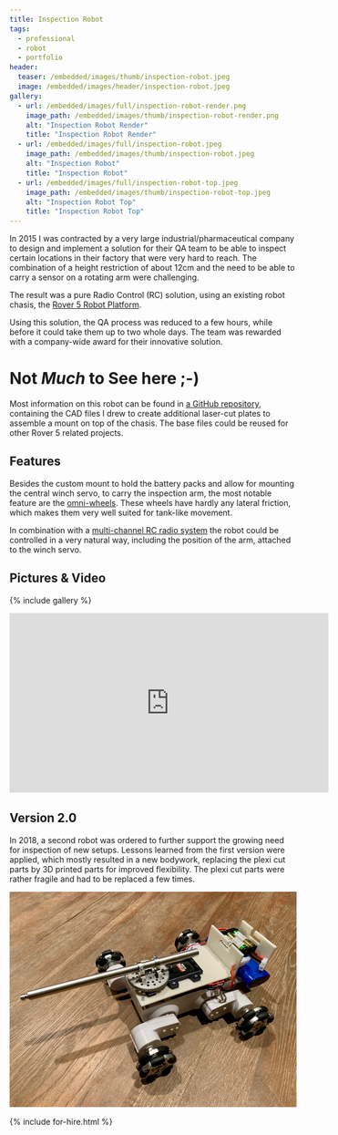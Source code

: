 ```yaml
---
title: Inspection Robot
tags:
  - professional
  - robot
  - portfolio
header:
  teaser: /embedded/images/thumb/inspection-robot.jpeg
  image: /embedded/images/header/inspection-robot.jpeg
gallery:
  - url: /embedded/images/full/inspection-robot-render.png
    image_path: /embedded/images/thumb/inspection-robot-render.png
    alt: "Inspection Robot Render"
    title: "Inspection Robot Render"
  - url: /embedded/images/full/inspection-robot.jpeg
    image_path: /embedded/images/thumb/inspection-robot.jpeg
    alt: "Inspection Robot"
    title: "Inspection Robot"
  - url: /embedded/images/full/inspection-robot-top.jpeg
    image_path: /embedded/images/thumb/inspection-robot-top.jpeg
    alt: "Inspection Robot Top"
    title: "Inspection Robot Top"
---
```


In 2015 I was contracted by a very large industrial/pharmaceutical company to design and implement a solution for their QA team to be able to inspect certain locations in their factory that were very hard to reach. The combination of a height restriction of about 12cm and the need to be able to carry a sensor on a rotating arm were challenging.

The result was a pure Radio Control (RC) solution, using an existing robot chasis, the [Rover 5 Robot Platform](https://www.sparkfun.com/products/10336).

Using this solution, the QA process was reduced to a few hours, while before it could take them up to two whole days. The team was rewarded with a company-wide award for their innovative solution.

# Not _Much_ to See here ;-)

Most information on this robot can be found in [a GitHub repository](https://github.com/christophevg/rover5), containing the CAD files I drew to create additional laser-cut plates to assemble a mount on top of the chasis. The base files could be reused for other Rover 5 related projects.

## Features

Besides the custom mount to hold the battery packs and allow for mounting the central winch servo, to carry the inspection arm, the most notable feature are the [omni-wheels](http://www.robotshop.com/eu/en/60mm-aluminum-omni-wheel.html). These wheels have hardly any lateral friction, which makes them very well suited for tank-like movement.

In combination with a [multi-channel RC radio system](http://www.robotshop.com/eu/en/spektrum-5-channel-radio-system.html) the robot could be controlled in a very natural way, including the position of the arm, attached to the winch servo.

## Pictures & Video

{% include gallery %}

<iframe width="560" height="315" src="https://www.youtube.com/embed/7OHj70Zl4tA?rel=0" frameborder="0" allowfullscreen></iframe>

## Version 2.0

In 2018, a second robot was ordered to further support the growing need for inspection of new setups. Lessons learned from the first version were applied, which mostly resulted in a new bodywork, replacing the plexi cut parts by 3D printed parts for improved flexibility. The plexi cut parts were rather fragile and had to be replaced a few times.

[![version 2.0](/embedded/images/thumb/inspection-robot-v2.jpeg)](/embedded/images/full/inspection-robot-v2.jpeg)

{% include for-hire.html %}
